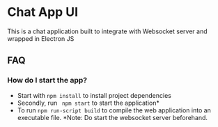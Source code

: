 Chat App UI
====

This is a chat application built to integrate with Websocket server and wrapped in Electron JS

FAQ
----------------------

### How do I start the app?

- Start with `npm install` to install project dependencies
- Secondly, run ` npm start` to start the application*
- To run `npm run-script build` to compile the web application into an executable file.
*Note: Do start the websocket server beforehand.
